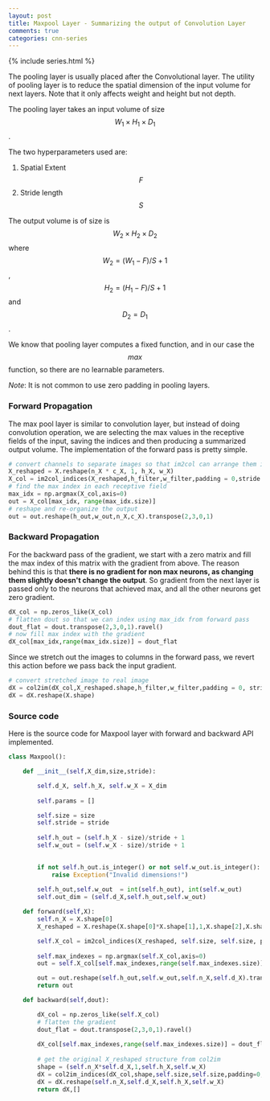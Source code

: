 ```yaml
---
layout: post
title: Maxpool Layer - Summarizing the output of Convolution Layer
comments: true
categories: cnn-series
---
```

{% include series.html %}

The pooling layer is usually placed after the Convolutional layer. The utility of pooling layer is to reduce the spatial dimension of the input volume for next layers. Note that it only affects weight and height but not depth.

The pooling layer takes an input volume of size $$W_1 \times H_1 \times D_1 $$.

The two hyperparameters used are:

1. Spatial Extent $$F$$
2. Stride length $$S$$

The output volume is of size is $$W_2 \times H_2 \times D_2$$ where $$W_2 = (W_1 - F)/S + 1$$, $$H_2 = (H_1 - F)/S + 1$$ and $$D_2 = D_1$$.

We know that pooling layer computes a fixed function, and in our case the $$max$$ function, so there are no learnable parameters.

*Note*: It is not common to use zero padding in pooling layers.

### Forward Propagation

The max pool layer is similar to convolution layer, but instead of doing convolution operation, we are selecting the max values in the receptive fields of the input, saving the indices and then producing a summarized output volume. The implementation of the forward pass is pretty simple.

```python
# convert channels to separate images so that im2col can arrange them into separate column
X_reshaped = X.reshape(n_X * c_X, 1, h_X, w_X)
X_col = im2col_indices(X_reshaped,h_filter,w_filter,padding = 0,stride = stride)
# find the max index in each receptive field
max_idx = np.argmax(X_col,axis=0)
out = X_col[max_idx, range(max_idx.size)]
# reshape and re-organize the output
out = out.reshape(h_out,w_out,n_X,c_X).transpose(2,3,0,1)
```

### Backward Propagation

For the backward pass of the gradient, we start with  a zero matrix and fill the max index of this matrix with the gradient from above. The reason behind this is that **there is no gradient for non max neurons, as changing them slightly doesn't change the output**. So gradient from the next layer is passed only to the neurons that achieved max, and all the other neurons get zero gradient.

```python
dX_col = np.zeros_like(X_col)
# flatten dout so that we can index using max_idx from forward pass
dout_flat = dout.transpose(2,3,0,1).ravel()
# now fill max index with the gradient
dX_col[max_idx,range(max_idx.size)] = dout_flat
```

Since we stretch out the images to columns in the forward pass, we revert this action before we pass back the input gradient.

```python
# convert stretched image to real image
dX = col2im(dX_col,X_reshaped.shape,h_filter,w_filter,padding = 0, stride=stride)
dX = dX.reshape(X.shape)
```

### Source code

Here is the source code for Maxpool layer with forward and backward API implemented.

```python
class Maxpool():

    def __init__(self,X_dim,size,stride):

        self.d_X, self.h_X, self.w_X = X_dim
        
        self.params = []

        self.size = size
        self.stride = stride
        
        self.h_out = (self.h_X - size)/stride + 1
        self.w_out = (self.w_X - size)/stride + 1
        

        if not self.h_out.is_integer() or not self.w_out.is_integer():
            raise Exception("Invalid dimensions!")
        
        self.h_out,self.w_out  = int(self.h_out), int(self.w_out)
        self.out_dim = (self.d_X,self.h_out,self.w_out)

    def forward(self,X):
        self.n_X = X.shape[0]
        X_reshaped = X.reshape(X.shape[0]*X.shape[1],1,X.shape[2],X.shape[3])

        self.X_col = im2col_indices(X_reshaped, self.size, self.size, padding = 0, stride = self.stride)
        
        self.max_indexes = np.argmax(self.X_col,axis=0)
        out = self.X_col[self.max_indexes,range(self.max_indexes.size)]

        out = out.reshape(self.h_out,self.w_out,self.n_X,self.d_X).transpose(2,3,0,1)
        return out

    def backward(self,dout):

        dX_col = np.zeros_like(self.X_col)
        # flatten the gradient
        dout_flat = dout.transpose(2,3,0,1).ravel()
        
        dX_col[self.max_indexes,range(self.max_indexes.size)] = dout_flat
        
        # get the original X_reshaped structure from col2im
        shape = (self.n_X*self.d_X,1,self.h_X,self.w_X)
        dX = col2im_indices(dX_col,shape,self.size,self.size,padding=0,stride=self.stride)
        dX = dX.reshape(self.n_X,self.d_X,self.h_X,self.w_X)
        return dX,[]
```

